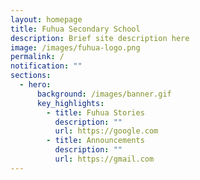```yaml
---
layout: homepage
title: Fuhua Secondary School
description: Brief site description here
image: /images/fuhua-logo.png
permalink: /
notification: ""
sections:
  - hero:
      background: /images/banner.gif
      key_highlights:
        - title: Fuhua Stories
          description: ""
          url: https://google.com
        - title: Announcements
          description: ""
          url: https://gmail.com
---
```

